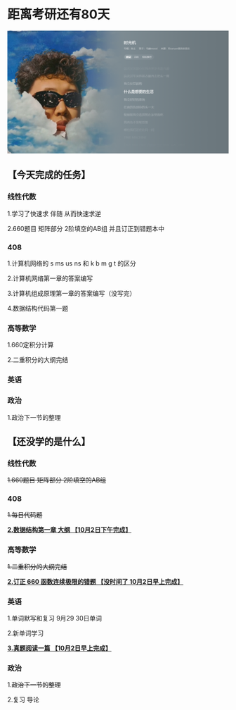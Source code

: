 # 距离考研还有80天

![image-20251001213402263](https://raw.githubusercontent.com/Xioaruan912/pic/main/image-20251001213402263.png)

## 【今天完成的任务】

### 线性代数

1.学习了快速求 伴随 从而快速求逆

2.660题目 矩阵部分 2阶填空的AB组 并且订正到错题本中

### 408

1.计算机网络的 s ms us ns 和 k b m g t 的区分

2.计算机网络第一章的答案编写

3.计算机组成原理第一章的答案编写（没写完）

4.数据结构代码第一题

### 高等数学

1.660定积分计算

2.二重积分的大纲完结

### 英语

### 政治

1.政治下一节的整理

## 【还没学的是什么】

### 线性代数

~~1.660题目 矩阵部分 2阶填空的AB组~~ 

### 408

~~1.每日代码题~~ 

<u>**2.数据结构第一章 大纲 【10月2日下午完成】**</u>

### 高等数学

~~1.二重积分的大纲完结~~

<u>**2.订正 660 函数连续极限的错题 【没时间了 10月2日早上完成】**</u>

### 英语

1.单词默写和复习 9月29 30日单词

2.新单词学习

**<u>3.真题阅读一篇 【10月2日早上完成】</u>**

### 政治

1.~~政治下一节的整理~~

2.复习 导论